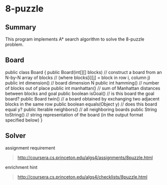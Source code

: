 8-puzzle
============

Summary
---------
This program implements A* search algorithm to solve the 8-puzzle problem.

Board
------

  public class Board {
      public Board(int[][] blocks)           // construct a board from an N-by-N array of blocks
                                           // (where blocks[i][j] = block in row i, column j)
      public int dimension()                 // board dimension N
      public int hamming()                   // number of blocks out of place
      public int manhattan()                 // sum of Manhattan distances between blocks and goal
      public boolean isGoal()                // is this board the goal board?
      public Board twin()                    // a board obtained by exchanging two adjacent blocks in the same row
      public boolean equals(Object y)        // does this board equal y?
      public Iterable<Board> neighbors()     // all neighboring boards
      public String toString()               // string representation of the board (in the output format specified below)
  }



Solver
------



assignment requirement
> http://coursera.cs.princeton.edu/algs4/assignments/8puzzle.html

enrichment hint
> http://coursera.cs.princeton.edu/algs4/checklists/8puzzle.html
